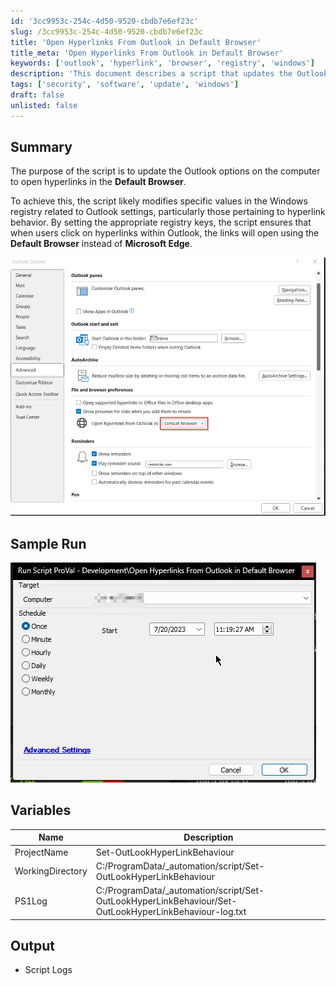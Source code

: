 ```yaml
---
id: '3cc9953c-254c-4d50-9520-cbdb7e6ef23c'
slug: /3cc9953c-254c-4d50-9520-cbdb7e6ef23c
title: 'Open Hyperlinks From Outlook in Default Browser'
title_meta: 'Open Hyperlinks From Outlook in Default Browser'
keywords: ['outlook', 'hyperlink', 'browser', 'registry', 'windows']
description: 'This document describes a script that updates the Outlook options on a computer to open hyperlinks in the Default Browser. It modifies specific Windows registry values related to Outlook settings to ensure that hyperlinks within Outlook open using the Default Browser instead of Microsoft Edge.'
tags: ['security', 'software', 'update', 'windows']
draft: false
unlisted: false
---
```


## Summary

The purpose of the script is to update the Outlook options on the computer to open hyperlinks in the **Default Browser**.

To achieve this, the script likely modifies specific values in the Windows registry related to Outlook settings, particularly those pertaining to hyperlink behavior. By setting the appropriate registry keys, the script ensures that when users click on hyperlinks within Outlook, the links will open using the **Default Browser** instead of **Microsoft Edge**.

![Image](../../../static/img/docs/3cc9953c-254c-4d50-9520-cbdb7e6ef23c/image_1.webp)

## Sample Run

![Image](../../../static/img/docs/3cc9953c-254c-4d50-9520-cbdb7e6ef23c/image_2.webp)

## Variables

| Name              | Description                                                                                      |
|-------------------|--------------------------------------------------------------------------------------------------|
| ProjectName       | Set-OutLookHyperLinkBehaviour                                                                    |
| WorkingDirectory   | C:/ProgramData/_automation/script/Set-OutLookHyperLinkBehaviour                                 |
| PS1Log            | C:/ProgramData/_automation/script/Set-OutLookHyperLinkBehaviour/Set-OutLookHyperLinkBehaviour-log.txt |

## Output

- Script Logs